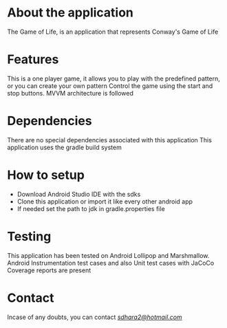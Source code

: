 # About the application #
The Game of Life, is an application that represents Conway's Game of Life

# Features #
This is a one player game, it allows you to play with the predefined pattern, or you can create your own pattern
Control the game using the start and stop buttons.
MVVM architecture is followed

# Dependencies #
There are no special dependencies associated with this application
This application uses the gradle build system

# How to setup #
- Download Android Studio IDE with the sdks
- Clone this application or import it like every other android app
- If needed set the path to jdk in gradle.properties file

# Testing #
This application has been tested on Android Lollipop and Marshmallow.
Android Instrumentation test cases and also Unit test cases with JaCoCo Coverage reports are present

# Contact #
Incase of any doubts, you can contact *sdhara2@hotmail.com*

